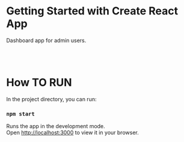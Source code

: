 # Getting Started with Create React App

Dashboard app for admin users.

</br>



</br>


# How TO RUN

In the project directory, you can run:

### `npm start`

Runs the app in the development mode.\
Open [http://localhost:3000](http://localhost:3000) to view it in your browser.


</br>



